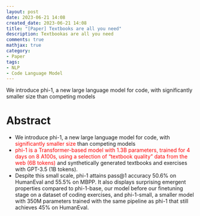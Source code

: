 ```yaml
---
layout: post
date: 2023-06-21 14:08
created_date: 2023-06-21 14:08
title: "[Paper] Textbooks are all you need"
description: Textbookas are all you need
comments: true
mathjax: true
category:
- Paper
tags:
- NLP
- Code Language Model
---
```


We introduce phi-1, a new large language model for code, with significantly smaller size than competing models
<!--more-->

<style>
r{color:Red}
o{color:Orange}
g{color:Green}
</style>

# Abstract
- We introduce phi-1, a new large language model for code, with <r>significantly smaller size</r> than competing models
- <r>phi-1 is a Transformer-based model with 1.3B parameters, trained for 4 days on 8 A100s, using a selection of “textbook quality” data from the web (6B tokens)</r> and synthetically generated textbooks and exercises with GPT-3.5 (1B tokens). 
- Despite this small scale, phi-1 attains pass@1 accuracy 50.6% on HumanEval and 55.5% on MBPP. It also displays surprising emergent properties compared to phi-1-base, our model before our finetuning stage on a dataset of coding exercises, and phi-1-small, a smaller model with 350M parameters trained with the same pipeline as phi-1 that still achieves 45% on HumanEval.
